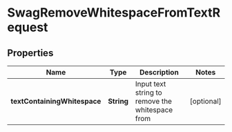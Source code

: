 
# SwagRemoveWhitespaceFromTextRequest

## Properties
Name | Type | Description | Notes
------------ | ------------- | ------------- | -------------
**textContainingWhitespace** | **String** | Input text string to remove the whitespace from |  [optional]



